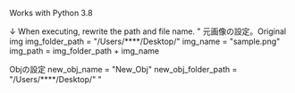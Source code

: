Works with Python 3.8

↓ When executing, rewrite the path and file name.
"
元画像の設定。Original img
img_folder_path = "/Users/****/Desktop/"
img_name = "sample.png"
img_path = img_folder_path + img_name

Objの設定
new_obj_name = "New_Obj"
new_obj_folder_path = "/Users/****/Desktop/"
"

